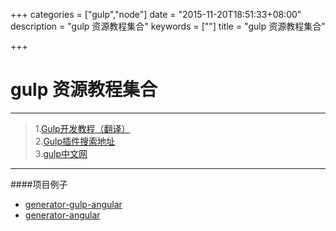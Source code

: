 +++
categories = ["gulp","node"]
date = "2015-11-20T18:51:33+08:00"
description = "gulp 资源教程集合"
keywords = [""]
title = "gulp 资源教程集合"

+++

# gulp 资源教程集合  

---

> 1.[Gulp开发教程（翻译）](http://www.w3ctech.com/topic/134)  
> 2.[Gulp插件搜索地址](http://gulpjs.com/plugins/)  
> 3.[gulp中文网](http://www.gulpjs.com.cn/)

---

####项目例子  
- [generator-gulp-angular](https://github.com/Swiip/generator-gulp-angular)  
- [generator-angular](https://github.com/yeoman/generator-angular#app)  